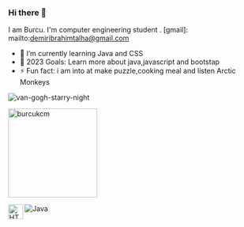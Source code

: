 ### Hi there 👋
I am Burcu. I'm computer engineering student . [gmail]: mailto:demiribrahimtalha@gmail.com

<!--
**burcukcm/burcukcm** is a ✨ _special_ ✨ repository because its `README.md` (this file) appears on your GitHub profile.

Here are some ideas to get you started:

- 🔭 I’m currently working on ...
- 🌱 I’m currently learning ...
- 👯 I’m looking to collaborate on ...
- 🤔 I’m looking for help with ...
- 💬 Ask me about ...
- 📫 How to reach me: ...
- 😄 Pronouns: ...
- ⚡ Fun fact: ...
-->

- 🌱 I’m currently learning Java and CSS
- 🥅 2023 Goals: Learn more about java,javascript and bootstap
- ⚡ Fun fact: i am into at make puzzle,cooking meal and listen Arctic Monkeys

![van-gogh-starry-night](https://user-images.githubusercontent.com/96121254/231749728-0382aaf3-c0d7-4e82-8d21-3234333bc5a2.gif)

 <img height="180em" align="center" src="https://github-readme-stats.vercel.app/api/top-langs?username=burcukcm&show_icons=true&locale=en&layout=compact&langs_count=8&theme=algolia" alt="burcukcm"/>
 
 
![Java](https://img.shields.io/badge/java-%23ED8B00.svg?style=for-the-badge&logo=java&logoColor=white)
<img align="left" alt="HTML" width="30px" src="https://w7.pngwing.com/pngs/201/90/png-transparent-logo-html-html5.png" />

